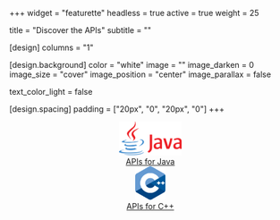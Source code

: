 +++
widget = "featurette" 
headless = true
active = true
weight = 25

title = "Discover the APIs"
subtitle = ""

[design]
  columns = "1"

[design.background]
  color = "white"
  image = "" 
  image_darken = 0 
  image_size = "cover" 
  image_position = "center" 
  image_parallax = false 

  text_color_light = false

[design.spacing]
  padding = ["20px", "0", "20px", "0"]
+++

<div class="container">
  <div class="row" style="text-align: center">
    <div class="col-sm-3"></div>
    <div class="col-sm-3">
      <a href="/apis-java"><img src ="media/icon-java.svg" style="height: 60px; margin-left: auto; margin-right: auto"/><br>APIs for Java</a>
    </div>
    <div class="col-sm-3">
      <a href="/apis-cpp"><img src ="media/icon-cpp.svg" style="height: 60px; margin-left: auto; margin-right: auto"/><br>APIs for C++</a>
    </div>
    <div class="col-sm-3"></div>
  </div>
</div>
